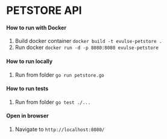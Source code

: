 # PETSTORE API

#### How to run with Docker

1. Build docker container `docker build -t evulse-petstore .`
1. Run docker `docker run -d -p 8080:8080 evulse-petstore`

#### How to run locally

1. Run from folder `go run petstore.go`

#### How to run tests

1. Run from folder `go test ./...`

#### Open in browser

1. Navigate to `http://localhost:8080/`